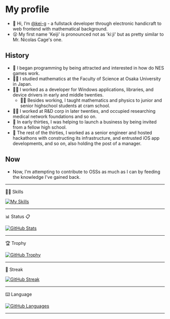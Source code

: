 # My profile

- :wave: Hi, I’m [@kei-g](https://github.com/kei-g) - a fullstack developer through electronic handicraft to web frontend with mathematical background.
- :open_mouth: My first name 'Keiji' is pronounced not as 'kiːji' but as pretty similar to Mr. Nicolas Cage's one.

## History

- :boy: I began programming by being attracted and interested in how do NES games work.
- :man_student: I studied mathematics at the Faculty of Science at Osaka University in Japan.
- :technologist: I worked as a developer for Windows applications, libraries, and device drivers in early and middle twenties.
  - :man_teacher: Besides working, I taught mathematics and physics to junior and senior highschool students at cram school.
- :man_scientist: I worked at R&D corp in later twenties, and occupied researching medical network foundations and so on.
- :man: In early thirties, I was helping to launch a business by being invited from a fellow high school.
- :bearded_person: The rest of the thirties, I worked as a senior engineer and hosted hackathons with constructing its infrastructure, and entrusted iOS app developments, and so on, also holding the post of a manager.

## Now

- Now, I'm attempting to contribute to OSSs as much as I can by feeding the knowledge I've gained back.

---

:technologist: Skills

[![My Skills](https://skillicons.dev/icons?i=angular,bash,bootstrap,bsd,c,cs,cpp,cmake,css,docker,dotnet,git,github,githubactions,haskell,heroku,html,java,js,jquery,latex,linux,lua,md,mysql,nginx,nodejs,postgres,powershell,py,rails,raspberrypi,redis,regex,ruby,rust,sass,sqlite,stackoverflow,svg,twitter,ts,vim,vscode,wasm)](https://skillicons.dev)

---

:bar_chart: Status :clipboard:

[![GitHub Stats](https://github-readme-stats.vercel.app/api?username=kei-g&show_icons=true&theme=nord)](https://github.com/anuraghazra/github-readme-stats)

---

:trophy: Trophy

[![GitHub Trophy](https://github-profile-trophy.vercel.app/?username=kei-g&column=4&theme=nord&title=MultiLanguage,Commit,Repositories)](https://github.com/ryo-ma/github-profile-trophy)

---

:runner: Streak

[![GitHub Streak](https://github-readme-streak-stats.herokuapp.com?user=kei-g&theme=nord)](https://git.io/streak-stats)

---

:keyboard: Language

[![GitHub Languages](https://github-readme-stats.vercel.app/api/top-langs/?hide=html,javascript,makefile&langs_count=10&layout=compact&username=kei-g)](https://github.com/anuraghazra/github-readme-stats)

---
